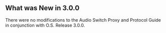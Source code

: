 
## What was New in 3.0.0

There were no modifications to the Audio Switch Proxy and Protocol Guide in conjunction with O.S. Release 3.0.0.